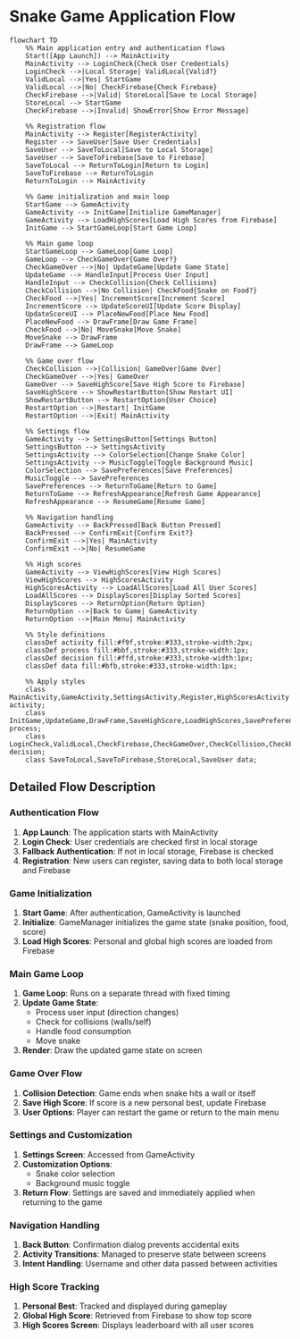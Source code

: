 # Snake Game Application Flow

```mermaid
flowchart TD
    %% Main application entry and authentication flows
    Start([App Launch]) --> MainActivity
    MainActivity --> LoginCheck{Check User Credentials}
    LoginCheck -->|Local Storage| ValidLocal{Valid?}
    ValidLocal -->|Yes| StartGame
    ValidLocal -->|No| CheckFirebase{Check Firebase}
    CheckFirebase -->|Valid| StoreLocal[Save to Local Storage]
    StoreLocal --> StartGame
    CheckFirebase -->|Invalid| ShowError[Show Error Message]
    
    %% Registration flow
    MainActivity --> Register[RegisterActivity]
    Register --> SaveUser[Save User Credentials]
    SaveUser --> SaveToLocal[Save to Local Storage]
    SaveUser --> SaveToFirebase[Save to Firebase]
    SaveToLocal --> ReturnToLogin[Return to Login]
    SaveToFirebase --> ReturnToLogin
    ReturnToLogin --> MainActivity
    
    %% Game initialization and main loop
    StartGame --> GameActivity
    GameActivity --> InitGame[Initialize GameManager]
    GameActivity --> LoadHighScores[Load High Scores from Firebase]
    InitGame --> StartGameLoop[Start Game Loop]
    
    %% Main game loop
    StartGameLoop --> GameLoop[Game Loop]
    GameLoop --> CheckGameOver{Game Over?}
    CheckGameOver -->|No| UpdateGame[Update Game State]
    UpdateGame --> HandleInput[Process User Input]
    HandleInput --> CheckCollision{Check Collisions}
    CheckCollision -->|No Collision| CheckFood{Snake on Food?}
    CheckFood -->|Yes| IncrementScore[Increment Score]
    IncrementScore --> UpdateScoreUI[Update Score Display]
    UpdateScoreUI --> PlaceNewFood[Place New Food]
    PlaceNewFood --> DrawFrame[Draw Game Frame]
    CheckFood -->|No| MoveSnake[Move Snake]
    MoveSnake --> DrawFrame
    DrawFrame --> GameLoop
    
    %% Game over flow
    CheckCollision -->|Collision| GameOver[Game Over]
    CheckGameOver -->|Yes| GameOver
    GameOver --> SaveHighScore[Save High Score to Firebase]
    SaveHighScore --> ShowRestartButton[Show Restart UI]
    ShowRestartButton --> RestartOption{User Choice}
    RestartOption -->|Restart| InitGame
    RestartOption -->|Exit| MainActivity
    
    %% Settings flow
    GameActivity --> SettingsButton[Settings Button]
    SettingsButton --> SettingsActivity
    SettingsActivity --> ColorSelection[Change Snake Color]
    SettingsActivity --> MusicToggle[Toggle Background Music]
    ColorSelection --> SavePreferences[Save Preferences]
    MusicToggle --> SavePreferences
    SavePreferences --> ReturnToGame[Return to Game]
    ReturnToGame --> RefreshAppearance[Refresh Game Appearance]
    RefreshAppearance --> ResumeGame[Resume Game]
    
    %% Navigation handling
    GameActivity --> BackPressed[Back Button Pressed]
    BackPressed --> ConfirmExit{Confirm Exit?}
    ConfirmExit -->|Yes| MainActivity
    ConfirmExit -->|No| ResumeGame
    
    %% High scores
    GameActivity --> ViewHighScores[View High Scores]
    ViewHighScores --> HighScoresActivity
    HighScoresActivity --> LoadAllScores[Load All User Scores]
    LoadAllScores --> DisplayScores[Display Sorted Scores]
    DisplayScores --> ReturnOption{Return Option}
    ReturnOption -->|Back to Game| GameActivity
    ReturnOption -->|Main Menu| MainActivity

    %% Style definitions
    classDef activity fill:#f9f,stroke:#333,stroke-width:2px;
    classDef process fill:#bbf,stroke:#333,stroke-width:1px;
    classDef decision fill:#ffd,stroke:#333,stroke-width:1px;
    classDef data fill:#bfb,stroke:#333,stroke-width:1px;
    
    %% Apply styles
    class MainActivity,GameActivity,SettingsActivity,Register,HighScoresActivity activity;
    class InitGame,UpdateGame,DrawFrame,SaveHighScore,LoadHighScores,SavePreferences process;
    class LoginCheck,ValidLocal,CheckFirebase,CheckGameOver,CheckCollision,CheckFood,ConfirmExit,RestartOption,ReturnOption decision;
    class SaveToLocal,SaveToFirebase,StoreLocal,SaveUser data;
```

## Detailed Flow Description

### Authentication Flow
1. **App Launch**: The application starts with MainActivity
2. **Login Check**: User credentials are checked first in local storage
3. **Fallback Authentication**: If not in local storage, Firebase is checked
4. **Registration**: New users can register, saving data to both local storage and Firebase

### Game Initialization
1. **Start Game**: After authentication, GameActivity is launched
2. **Initialize**: GameManager initializes the game state (snake position, food, score)
3. **Load High Scores**: Personal and global high scores are loaded from Firebase

### Main Game Loop
1. **Game Loop**: Runs on a separate thread with fixed timing
2. **Update Game State**: 
   - Process user input (direction changes)
   - Check for collisions (walls/self)
   - Handle food consumption
   - Move snake
3. **Render**: Draw the updated game state on screen

### Game Over Flow
1. **Collision Detection**: Game ends when snake hits a wall or itself
2. **Save High Score**: If score is a new personal best, update Firebase
3. **User Options**: Player can restart the game or return to the main menu

### Settings and Customization
1. **Settings Screen**: Accessed from GameActivity
2. **Customization Options**: 
   - Snake color selection
   - Background music toggle
3. **Return Flow**: Settings are saved and immediately applied when returning to the game

### Navigation Handling
1. **Back Button**: Confirmation dialog prevents accidental exits
2. **Activity Transitions**: Managed to preserve state between screens
3. **Intent Handling**: Username and other data passed between activities

### High Score Tracking
1. **Personal Best**: Tracked and displayed during gameplay
2. **Global High Score**: Retrieved from Firebase to show top score
3. **High Scores Screen**: Displays leaderboard with all user scores 